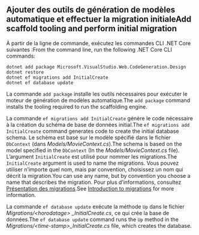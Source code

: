 <a name="cli"></a>
## <a name="add-scaffold-tooling-and-perform-initial-migration"></a><span data-ttu-id="a6612-101">Ajouter des outils de génération de modèles automatique et effectuer la migration initiale</span><span class="sxs-lookup"><span data-stu-id="a6612-101">Add scaffold tooling and perform initial migration</span></span>

<span data-ttu-id="a6612-102">À partir de la ligne de commande, exécutez les commandes CLI .NET Core suivantes :</span><span class="sxs-lookup"><span data-stu-id="a6612-102">From the command line, run the following .NET Core CLI commands:</span></span>

```console
dotnet add package Microsoft.VisualStudio.Web.CodeGeneration.Design
dotnet restore
dotnet ef migrations add InitialCreate
dotnet ef database update
```

<span data-ttu-id="a6612-103">La commande `add package` installe les outils nécessaires pour exécuter le moteur de génération de modèles automatique.</span><span class="sxs-lookup"><span data-stu-id="a6612-103">The `add package` command installs the tooling required to run the scaffolding engine.</span></span>

<span data-ttu-id="a6612-104">La commande `ef migrations add InitialCreate` génère le code nécessaire à la création du schéma de base de données initial.</span><span class="sxs-lookup"><span data-stu-id="a6612-104">The `ef migrations add InitialCreate` command generates code to create the initial database schema.</span></span> <span data-ttu-id="a6612-105">Le schéma est basé sur le modèle spécifié dans le fichier `DbContext` (dans *Models/MovieContext.cs*).</span><span class="sxs-lookup"><span data-stu-id="a6612-105">The schema is based on the model specified in the `DbContext` (In the *Models/MovieContext.cs* file).</span></span> <span data-ttu-id="a6612-106">L’argument `InitialCreate` est utilisé pour nommer les migrations.</span><span class="sxs-lookup"><span data-stu-id="a6612-106">The `InitialCreate` argument is used to name the migrations.</span></span> <span data-ttu-id="a6612-107">Vous pouvez utiliser n’importe quel nom, mais par convention, choisissez un nom qui décrit la migration.</span><span class="sxs-lookup"><span data-stu-id="a6612-107">You can use any name, but by convention you choose a name that describes the migration.</span></span> <span data-ttu-id="a6612-108">Pour plus d’informations, consultez [Présentation des migrations](xref:data/ef-mvc/migrations#introduction-to-migrations).</span><span class="sxs-lookup"><span data-stu-id="a6612-108">See [Introduction to migrations](xref:data/ef-mvc/migrations#introduction-to-migrations) for more information.</span></span>

<span data-ttu-id="a6612-109">La commande `ef database update` exécute la méthode `Up` dans le fichier *Migrations/\<horodatage> _InitialCreate.cs*, ce qui crée la base de données.</span><span class="sxs-lookup"><span data-stu-id="a6612-109">The `ef database update` command runs the `Up` method in the *Migrations/\<time-stamp>_InitialCreate.cs* file, which creates the database.</span></span>
